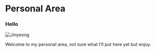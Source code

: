 # **Personal Area**

### Hello

![Jinyeong](https://user-images.githubusercontent.com/99950141/157451061-5490a0d8-072f-429a-b6ea-7ca9a816ae00.png)

Welcome to my personal area, not sure what I'll put here yet but enjoy.
